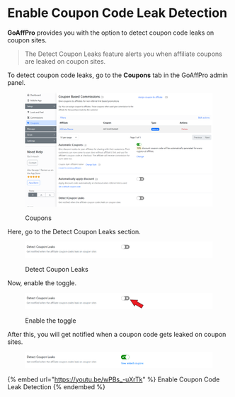 # Enable Coupon Code Leak Detection

**GoAffPro** provides you with the option to detect coupon code leaks on coupon sites.

> The Detect Coupon Leaks feature alerts you when affiliate coupons are leaked on coupon sites.

To detect coupon code leaks, go to the **Coupons** tab in the GoAffPro admin panel.

<figure><img src="../../.gitbook/assets/image (128).png" alt=""><figcaption><p>Coupons</p></figcaption></figure>

Here, go to the Detect Coupon Leaks section.

<figure><img src="../../.gitbook/assets/Screenshot 2023-02-07 201014.png" alt=""><figcaption><p>Detect Coupon Leaks</p></figcaption></figure>

Now, enable the toggle.

<figure><img src="../../.gitbook/assets/Screenshot 2023-02-07 200732.png" alt=""><figcaption><p>Enable the toggle</p></figcaption></figure>

After this, you will get notified when a coupon code gets leaked on coupon sites.&#x20;

<figure><img src="../../.gitbook/assets/Screenshot 2023-02-07 200936.png" alt=""><figcaption></figcaption></figure>

{% embed url="https://youtu.be/wPBs_-uXrTk" %}
Enable Coupon Code Leak Detection
{% endembed %}
